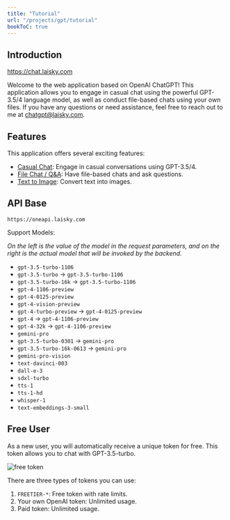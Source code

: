 ```yaml
---
title: "Tutorial"
url: "/projects/gpt/tutorial"
bookToC: true
---
```


## Introduction

<https://chat.laisky.com>

Welcome to the web application based on OpenAI ChatGPT! This application allows you to engage in casual chat using the powerful GPT-3.5/4 language model, as well as conduct file-based chats using your own files. If you have any questions or need assistance, feel free to reach out to me at <chatgpt@laisky.com>.

## Features

This application offers several exciting features:

- [Casual Chat](@page_casual_chat): Engage in casual conversations using GPT-3.5/4.
- [File Chat / Q&amp;A](@page_file_chat): Have file-based chats and ask questions.
- [Text to Image](@page_file_image): Convert text into images.

## API Base

`https://oneapi.laisky.com`

Support Models:

*On the left is the value of the model in the request parameters, and on the right is the actual model that will be invoked by the backend.*

- `gpt-3.5-turbo-1106`
- `gpt-3.5-turbo` -> `gpt-3.5-turbo-1106`
- `gpt-3.5-turbo-16k` -> `gpt-3.5-turbo-1106`
- `gpt-4-1106-preview`
- `gpt-4-0125-preview`
- `gpt-4-vision-preview`
- `gpt-4-turbo-preview` -> `gpt-4-0125-preview`
- `gpt-4` -> `gpt-4-1106-preview`
- `gpt-4-32k` -> `gpt-4-1106-preview`
- `gemini-pro`
- `gpt-3.5-turbo-0301` -> `gemini-pro`
- `gpt-3.5-turbo-16k-0613` -> `gemini-pro`
- `gemini-pro-vision`
- `text-davinci-003`
- `dall-e-3`
- `sdxl-turbo`
- `tts-1`
- `tts-1-hd`
- `whisper-1`
- `text-embeddings-3-small`

## Free User

As a new user, you will automatically receive a unique token for free. This token allows you to chat with GPT-3.5-turbo.

![free token](https://s3.laisky.com/uploads/2023/09/free-token.png)

There are three types of tokens you can use:

1. `FREETIER-*`: Free token with rate limits.
2. Your own OpenAI token: Unlimited usage.
3. Paid token: Unlimited usage.
